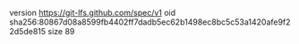 version https://git-lfs.github.com/spec/v1
oid sha256:80867d08a8599fb4402ff7dadb5ec62b1498ec8bc5c53a1420afe9f22d5de815
size 89
